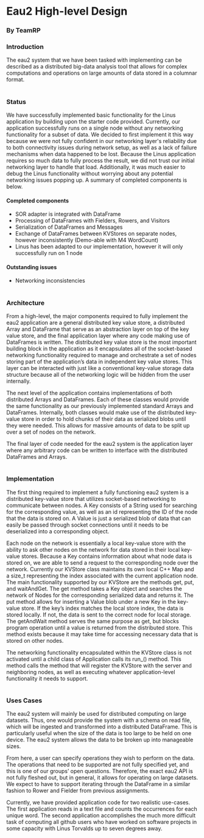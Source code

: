 # Eau2 High-level Design

### By TeamRP

### Introduction

The eau2 system that we have been tasked with implementing can be described as a distributed big-data analysis tool that allows for complex computations and operations on large amounts of data stored in a columnar format.

#

### Status
We have successfully implemented basic functionality for the Linus application by building upon the starter code provided. 
Currently, our application successfully runs on a single node without any networking functionality for a subset of data. 
We decided to first implement it this way because we were not fully confident in our networking layer's reliability due to both connectivity issues during network setup, as well as a lack of failure mechanisms when data happened to be lost. 
Because the Linus application requires so much data to fully process the result, we did not trust our initial networking layer to handle that load. 
Additionally, it was much easier to debug the Linus functionality without worrying about any potential networking issues popping up.
A summary of completed components is below. 

#### Completed components
* SOR adapter is integrated with DataFrame
* Processing of DataFrames with Fielders, Rowers, and Visitors
* Serialization of DataFrames and Messages
* Exchange of DataFrames between KVStores on separate nodes, however inconsistently (Demo-able with M4 WordCount)
* Linus has been adapted to our implementation, however it will only successfully run on 1 node

#### Outstanding issues
* Networking inconsistencies

#

### Architecture

From a high-level, the major components required to fully implement the eau2 application are a general distributed key value store, a distributed Array and DataFrame that serve as an abstraction layer on top of the key value store, and the final application layer where any code making use of DataFrames is written. The distributed key value store is the most important building block in the application as it encapsulates all of the socket-based networking functionality required to manage and orchestrate a set of nodes storing part of the application’s data in independent key value stores. This layer can be interacted with just like a conventional key-value storage data structure because all of the networking logic will be hidden from the user internally.

The next level of the application contains implementations of both distributed Arrays and DataFrames. Each of these classes would provide the same functionality as our previously implemented standard Arrays and DataFrames. Internally, both classes would make use of the distributed key-value store in order to hold chunks of their data as serialized blobs until they were needed. This allows for massive amounts of data to be split up over a set of nodes on the network.

The final layer of code needed for the eau2 system is the application layer where any arbitrary code can be written to interface with the distributed DataFrames and Arrays.

#

### Implementation

The first thing required to implement a fully functioning eau2 system is a distributed key-value store that utilizes socket-based networking to communicate between nodes. A Key consists of a String used for searching for the corresponding value, as well as an id representing the ID of the node that the data is stored on. A Value is just a serialized blob of data that can easily be passed through socket connections until it needs to be deserialized into a corresponding object. 

Each node on the network is essentially a local key-value store with the ability to ask other nodes on the network for data stored in their local key-value stores. Because a Key contains information about what node data is stored on, we are able to send a request to the corresponding node over the network. Currently our KVStore class maintains its own local C++ Map and a size_t representing the index associated with the current application node. The main functionality supported by our KVStore are the methods get, put, and waitAndGet. The get method takes a Key object and searches the network of Nodes for the corresponding serialized data and returns it. The put method allows for inserting a Value blob under a new Key in the key-value store. If the key’s index matches the local store index, the data is stored locally. If not, the data is sent to the correct node for local storage. The getAndWait method serves the same purpose as get, but blocks program operation until a value is returned from the distributed store. This method exists because it may take time for accessing necessary data that is stored on other nodes.

The networking functionality encapsulated within the KVStore class is not activated until a child class of Application calls its run_() method. This method calls the method that will register the KVStore with the server and neighboring nodes, as well as executing whatever application-level functionality it needs to support.

#

### Uses Cases
The eau2 system will mainly be used for distributed computing on large datasets. Thus, one would provide the system with a schema on read file, which will be ingested and transformed into a distributed DataFrame. This is particularly useful when the size of the data is too large to be held on one device. The eau2 system allows the data to be broken up into manageable sizes. 

From here, a user can specify operations they wish to perform on the data. The operations that need to be supported are not fully specified yet, and this is one of our groups’ open questions. Therefore, the exact eau2 API is not fully fleshed out, but in general, it allows for operating on large datasets. We expect to have to support iterating through the DataFrame in a similar fashion to Rower and Fielder from previous assignments.

Currently, we have provided application code for two realistic use-cases. The first application reads in a text file and counts the occurrences for each unique word. 
The second application accomplishes the much more difficult task of computing all github users who have worked on software projects in some capacity with Linus Torvalds up to seven degrees away.
